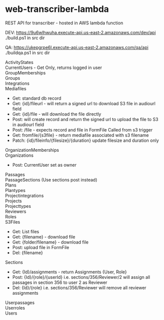 # web-transcriber-lambda
REST API for transcriber - hosted in AWS lambda function  

DEV:  https://9u6wlhwuha.execute-api.us-east-2.amazonaws.com/dev/api  
  ./build.ps1 in src dir  
  
QA:  https://ukepgrpe6l.execute-api.us-east-2.amazonaws.com/qa/api  
  ./buildqa.ps1 in src dir  
  
ActivityStates  
CurrentUsers - Get Only, returns logged in user  
GroupMemberships  
Groups  
Integrations  
Mediafiles   
- Get:  standard db record  
- Get:  {id}/fileurl - will return a signed url to download S3 file in audiourl field  
- Get:  {id}/file - will download the file directly  
- Post: will create record and return the signed url to upload the file to S3 in audiourl field  
- Post: /file - expects record and file in FormFile 
Called from s3 trigger
- Get:  fromfile/{s3file} - return mediafile associated with s3 filename
- Patch: {id}/fileinfo/{filesize}/{duration} update filesize and duration only

OrganizationMemberships  
Organizations  
- Post: CurrentUser set as owner  

Passages  
PassageSections (Use sections post instead)  
Plans  
Plantypes  
Projectintegrations  
Projects  
Projecttypes  
Reviewers  
Roles  
S3Files  
- Get: List files  
- Get: {filename} - download file  
- Get: {folder/filename} - download file  
- Post: upload file in FormFile  
- Del:  {filename}  

Sections   
- Get: {Id}/assignments - return Assignments {User, Role}  
- Post: {Id}/{role}/{userId} i.e. sections/356/Reviewer/2  will assign all passages in section 356 to user 2 as Reviewer  
- Del:  {Id}/{role}          i.e. sections/356/Reviewer will remove all reviewer assignments  

Userpassages  
Userroles  
Users  
